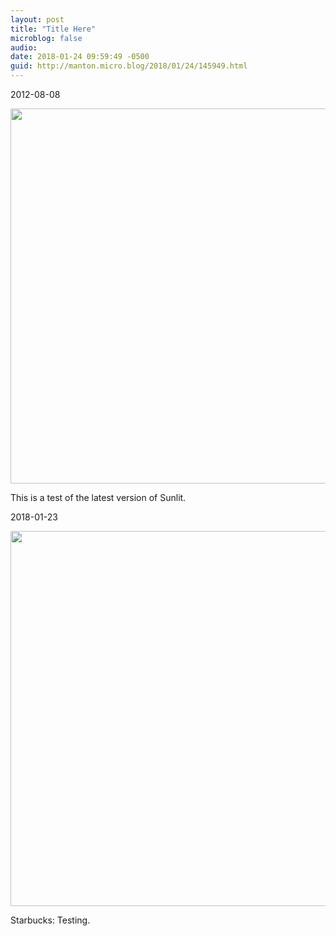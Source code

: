 ```yaml
---
layout: post
title: "Title Here"
microblog: false
audio: 
date: 2018-01-24 09:59:49 -0500
guid: http://manton.micro.blog/2018/01/24/145949.html
---
```


2012-08-08

<img src="http://manton.micro.blog/uploads/2018/4393e78413.jpg" width="600" height="600" style="height: auto;" />

This is a test of the latest version of Sunlit.


2018-01-23

<img src="http://manton.micro.blog/uploads/2018/ca60d65eea.jpg" width="600" height="600" style="height: auto;" />

Starbucks: Testing.



